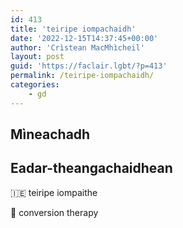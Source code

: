 ```yaml
---
id: 413
title: 'teiripe iompachaidh'
date: '2022-12-15T14:37:45+00:00'
author: 'Crìstean MacMhìcheil'
layout: post
guid: 'https://faclair.lgbt/?p=413'
permalink: /teiripe-iompachaidh/
categories:
    - gd
---
```


## Mìneachadh

## Eadar-theangachaidhean

&#x1f1ee;&#x1f1ea; teiripe iompaithe

&#x1f3f4;&#xe0067;&#xe0062;&#xe0065;&#xe006e;&#xe0067;&#xe007f; conversion therapy